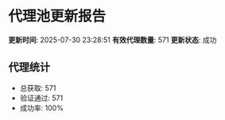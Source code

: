 # 代理池更新报告

**更新时间**: 2025-07-30 23:28:51
**有效代理数量**: 571
**更新状态**:  成功

## 代理统计
- 总获取: 571
- 验证通过: 571
- 成功率: 100%

